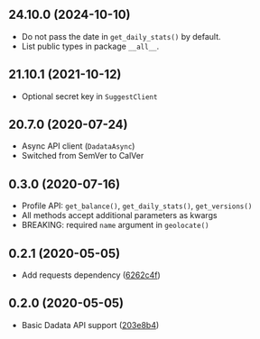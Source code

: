 ## 24.10.0 (2024-10-10)

-   Do not pass the date in `get_daily_stats()` by default.
-   List public types in package `__all__`.

## 21.10.1 (2021-10-12)

-   Optional secret key in `SuggestClient`

## 20.7.0 (2020-07-24)

-   Async API client (`DadataAsync`)
-   Switched from SemVer to CalVer

## 0.3.0 (2020-07-16)

-   Profile API: `get_balance()`, `get_daily_stats()`, `get_versions()`
-   All methods accept additional parameters as kwargs
-   BREAKING: required `name` argument in `geolocate()`

## 0.2.1 (2020-05-05)

-   Add requests dependency ([6262c4f](https://github.com/hflabs/dadata-py/commit/6262c4f28258c124167438d6644fc559c8c102a2))

## 0.2.0 (2020-05-05)

-   Basic Dadata API support ([203e8b4](https://github.com/hflabs/dadata-py/commit/203e8b4706249abe359a8d3f4cc877b70c25a3f0))
